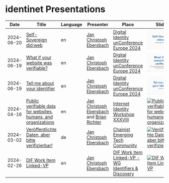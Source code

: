 # identinet Presentations
|Date|Title|Language|Presenter|Place|Slides|Source|
|-|-|-|-|-|-|-|
|2024-06-20|<a name="240620_Self-Sovereign_did-web" href="#240620_Self-Sovereign_did-web">Self-Sovereign did:web</a>|en|<a href="https://www.linkedin.com/in/jcebersbach/">Jan Christoph Ebersbach</a>|<a href="https://diceurope.org/">Digital Identity unConference Europe 2024</a>|[![<a name="240620_Self-Sovereign_did-web" href="#240620_Self-Sovereign_did-web">Self-Sovereign did:web</a>](./240620_Self-Sovereign_did-web/preview.png)](https://slidesdown.github.io/?slides=github.com/identinet/presentations/240620_Self-Sovereign_did-web/SLIDES.md)|<a href="https://github.com/identinet/presentations/tree/main/240620_Self-Sovereign_did-web">240620_Self-Sovereign_did-web</a>|
|2024-06-19|<a name="240619_DICE_linked-vp" href="#240619_DICE_linked-vp">What if your website was verifiable?</a>|en|<a href="https://www.linkedin.com/in/jcebersbach/">Jan Christoph Ebersbach</a>|<a href="https://diceurope.org/">Digital Identity unConference Europe 2024</a>|[![<a name="240619_DICE_linked-vp" href="#240619_DICE_linked-vp">What if your website was verifiable?</a>](./240619_DICE_linked-vp/preview.png)](https://slidesdown.github.io/?slides=github.com/identinet/presentations/240619_DICE_linked-vp/SLIDES.md)|<a href="https://github.com/identinet/presentations/tree/main/240619_DICE_linked-vp">240619_DICE_linked-vp</a>|
|2024-06-19|<a name="240619_DICE_DID_Traits" href="#240619_DICE_DID_Traits">Tell me about your identifier</a>|en|<a href="https://www.linkedin.com/in/jcebersbach/">Jan Christoph Ebersbach</a>|<a href="https://diceurope.org/">Digital Identity unConference Europe 2024</a>|[![<a name="240619_DICE_DID_Traits" href="#240619_DICE_DID_Traits">Tell me about your identifier</a>](./240619_DICE_DID_Traits/preview.png)](https://slidesdown.github.io/?slides=github.com/identinet/presentations/240619_DICE_DID_Traits/SLIDES.md)|<a href="https://github.com/identinet/presentations/tree/main/240619_DICE_DID_Traits">240619_DICE_DID_Traits</a>|
|2024-04-16|<a name="240416_IIW_linked-vp" href="#240416_IIW_linked-vp">Public verifiable data for websites, humans, and organizations</a>|en|<a href="https://www.linkedin.com/in/jcebersbach/">Jan Christoph Ebersbach</a> and <a href="https://www.linkedin.com/in/brianrichter">Brian Richter</a>|<a href="https://internetidentityworkshop.com/">Internet Identity Workshop XXXVIII</a>|[![<a name="240416_IIW_linked-vp" href="#240416_IIW_linked-vp">Public verifiable data for websites, humans, and organizations</a>](./240416_IIW_linked-vp/preview.png)](https://slidesdown.github.io/?slides=github.com/identinet/presentations/240416_IIW_linked-vp/SLIDES.md)|<a href="https://github.com/identinet/presentations/tree/main/240416_IIW_linked-vp">240416_IIW_linked-vp</a>|
|2024-03-02|<a name="240311_chainist" href="#240311_chainist">Veröffentlichte Daten, aber bitte verifizierbar!</a>|de|<a href="https://www.linkedin.com/in/jcebersbach/">Jan Christoph Ebersbach</a>|<a href="https://www.linkedin.com/company/chainist">Chainist Emerging Tech Community</a>|[![<a name="240311_chainist" href="#240311_chainist">Veröffentlichte Daten, aber bitte verifizierbar!</a>](./240311_chainist/preview.png)](https://slidesdown.github.io/?slides=github.com/identinet/presentations/240311_chainist/SLIDES.md)|<a href="https://github.com/identinet/presentations/tree/main/240311_chainist">240311_chainist</a>|
|2024-02-26|<a name="240226_DIF_linked-vp" href="#240226_DIF_linked-vp">DIF Work Item Linked-VP</a>|en|<a href="https://www.linkedin.com/in/jcebersbach/">Jan Christoph Ebersbach</a>|<a href="https://github.com/decentralized-identity/linked-vp">DIF Work Item Linked-VP - WG Identifiers & Discovery</a>|[![<a name="240226_DIF_linked-vp" href="#240226_DIF_linked-vp">DIF Work Item Linked-VP</a>](./240226_DIF_linked-vp/preview.png)](https://slidesdown.github.io/?slides=github.com/identinet/presentations/240226_DIF_linked-vp/SLIDES.md)|<a href="https://github.com/identinet/presentations/tree/main/240226_DIF_linked-vp">240226_DIF_linked-vp</a>|